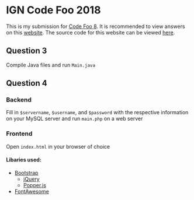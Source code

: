 # IGN Code Foo 2018

This is my submission for [Code Foo 8](http://www.ign.com/code-foo/2018). It is recommended to view answers on this [website](https://kalamitous.github.io/ign-code-foo-2018). The source code for this website can be viewed [here](https://github.com/Kalamitous/ign-code-foo-2018/tree/gh-pages).

## Question 3

Compile Java files and run `Main.java`

## Question 4

### Backend

Fill in `$servername`, `$username`, and `$password` with the respective information on your MySQL server and run `main.php` on a web server

### Frontend

Open `index.html` in your browser of choice

#### Libaries used:
* [Bootstrap](https://github.com/twbs/bootstrap)
  * [jQuery](https://github.com/jquery/jquery)
  * [Popper.js](https://github.com/FezVrasta/popper.js/)
* [FontAwesome](https://github.com/FortAwesome/Font-Awesome)
